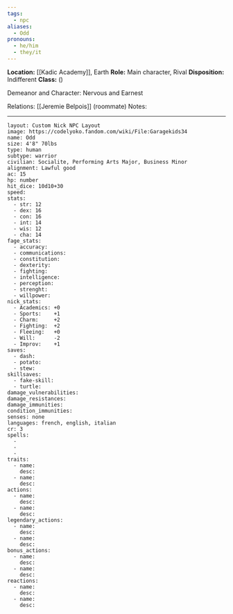 ```yaml
---
tags:
  - npc
aliases:
  - Odd
pronouns:
  - he/him
  - they/it
---
```

**Location:** [[Kadic Academy]], Earth
**Role:** Main character, Rival
**Disposition:** Indifferent
**Class:**  ()

Demeanor and Character: Nervous and Earnest

Relations: [[Jeremie Belpois]] (roommate)
Notes:


---
```statblock
layout: Custom Nick NPC Layout
image: https://codelyoko.fandom.com/wiki/File:Garagekids34
name: Odd
size: 4'8" 70lbs
type: human
subtype: warrior
civilian: Socialite, Performing Arts Major, Business Minor
alignment: Lawful good
ac: 15
hp: number
hit_dice: 10d10+30
speed: 
stats:
  - str: 12
  - dex: 16
  - con: 16
  - int: 14
  - wis: 12
  - cha: 14
fage_stats: 
  - accuracy:       
  - communications: 
  - constitution:   
  - dexterity:      
  - fighting:       
  - intelligence:   
  - perception:     
  - strenght:       
  - willpower:      
nick_stats: 
  - Academics: +0
  - Sports:    +1
  - Charm:     +2
  - Fighting:  +2
  - Fleeing:   +0
  - Will:      -2
  - Improv:    +1
saves:
  - dash:
  - potato: 
  - stew: 
skillsaves:
  - fake-skill: 
  - turtle: 
damage_vulnerabilities: 
damage_resistances: 
damage_immunities: 
condition_immunities: 
senses: none
languages: french, english, italian
cr: 3
spells:
  - 
  - 
  -  
traits:
  - name: 
    desc: 
  - name: 
    desc: 
actions:
  - name: 
    desc: 
  - name: 
    desc: 
legendary_actions:
  - name: 
    desc: 
  - name: 
    desc: 
bonus_actions:
  - name: 
    desc: 
  - name: 
    desc: 
reactions:
  - name: 
    desc: 
  - name: 
    desc: 
```
